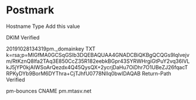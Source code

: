 # Postmark

Hostname
Type
Add this value
 
DKIM
Verified

20191028134319pm._domainkey
TXT
k=rsa;p=MIGfMA0GCSqGSIb3DQEBAQUAA4GNADCBiQKBgQCQGs9IqIvejvm/RtKznQ8lfa2TAq3E850CcZ35R182eebkBGpr43SYRWHrgiGtPuY2vq36IVLkJ5jYP0kjAIWSoArQezdx4Q45QysQX+2ycrjDaHu7OiDhr7O1UBeZJ26fqacTRPKyDYb9BorM6DYThra+CjTJhfU0778NlIq0bwIDAQAB 
Return-Path
Verified

pm-bounces 
CNAME
pm.mtasv.net